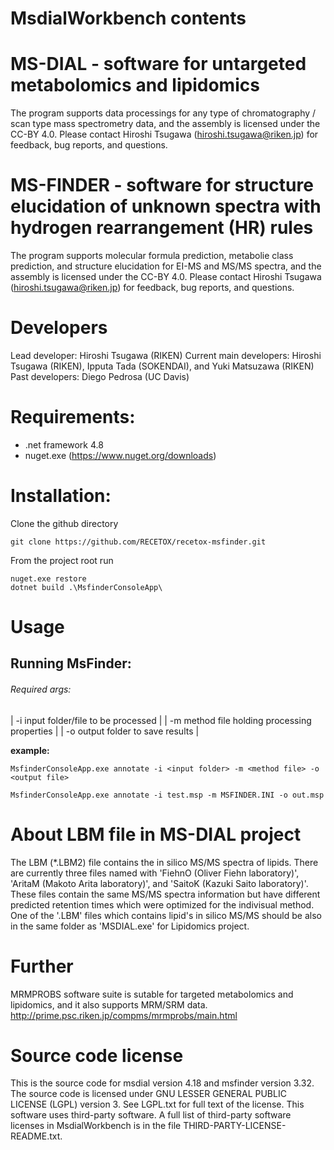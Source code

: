 # MsdialWorkbench contents

# MS-DIAL - software for untargeted metabolomics and lipidomics
The program supports data processings for any type of chromatography / scan type mass spectrometry data, and the assembly is licensed under the CC-BY 4.0.
Please contact Hiroshi Tsugawa (hiroshi.tsugawa@riken.jp) for feedback, bug reports, and questions.

# MS-FINDER - software for structure elucidation of unknown spectra with hydrogen rearrangement (HR) rules
The program supports molecular formula prediction, metabolie class prediction, and structure elucidation for EI-MS and MS/MS spectra, and the assembly is licensed under the CC-BY 4.0.
Please contact Hiroshi Tsugawa (hiroshi.tsugawa@riken.jp) for feedback, bug reports, and questions.

# Developers
Lead developer: Hiroshi Tsugawa (RIKEN) 
Current main developers: Hiroshi Tsugawa (RIKEN), Ipputa Tada (SOKENDAI), and Yuki Matsuzawa (RIKEN)
Past developers: Diego Pedrosa (UC Davis)

# Requirements:
- .net framework 4.8
- nuget.exe (https://www.nuget.org/downloads)

# Installation:
Clone the github directory
```
git clone https://github.com/RECETOX/recetox-msfinder.git
```

From the project root run 
```
nuget.exe restore
dotnet build .\MsfinderConsoleApp\ 
```

# Usage
## Running MsFinder:

###### Required args:
| -i input folder/file to be processed |
| -m method file holding processing properties |
| -o output folder to save results |

**example:** 
```
MsfinderConsoleApp.exe annotate -i <input folder> -m <method file> -o <output file>

MsfinderConsoleApp.exe annotate -i test.msp -m MSFINDER.INI -o out.msp
```

# About LBM file in MS-DIAL project
The LBM (*.LBM2) file contains the in silico MS/MS spectra of lipids.
There are currently three files named with 'FiehnO (Oliver Fiehn laboratory)', 'AritaM (Makoto Arita laboratory)', and 'SaitoK (Kazuki Saito laboratory)'.
These files contain the same MS/MS spectra information but have different predicted retention times which were optimized for the indivisual method.
One of the '.LBM' files which contains lipid's in silico MS/MS should be also in the same folder as 'MSDIAL.exe' for Lipidomics project. 

# Further
MRMPROBS software suite is sutable for targeted metabolomics and lipidomics, and it also supports MRM/SRM data.
http://prime.psc.riken.jp/compms/mrmprobs/main.html


# Source code license
This is the source code for msdial version 4.18 and msfinder version 3.32.
The source code is licensed under GNU LESSER GENERAL PUBLIC LICENSE (LGPL) version 3.
See LGPL.txt for full text of the license.
This software uses third-party software.
A full list of third-party software licenses in MsdialWorkbench is in the file THIRD-PARTY-LICENSE-README.txt.




